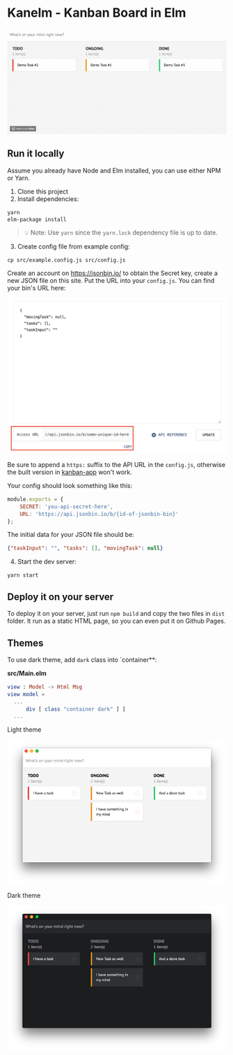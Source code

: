 # Kanelm - Kanban Board in Elm

![](img/screenshot.gif)

## Run it locally

Assume you already have Node and Elm installed, you can use either NPM or Yarn.

1. Clone this project
2. Install dependencies:
  ```
  yarn
  elm-package install
  ```
  > :bulb: Note: Use `yarn` since the `yarn.lock` dependency file is up to date.
3. Create config file from example config:

```
cp src/example.config.js src/config.js
```

Create an account on https://jsonbin.io/ to obtain the Secret key, create a new JSON file on this site. Put the URL into your `config.js`. You can find your bin's URL here:

![](img/jsonbin-url.png)

Be sure to append a `https:` suffix to the API URL in the `config.js`, otherwise the built version in [kanban-app](https://github.com/huytd/kanban-app) won't work.

Your config should look something like this:

```javascript
module.exports = {
    SECRET: 'you-api-secret-here',
    URL: 'https://api.jsonbin.io/b/{id-of-jsonbin-bin}'
};
```

The initial data for your JSON file should be:

```json
{"taskInput": "", "tasks": [], "movingTask": null}
```

4. Start the dev server:
  ```
  yarn start
  ```

## Deploy it on your server

To deploy it on your server, just run `npm build` and copy the two files in `dist` folder. It run as a static HTML page, so you can even put it on Github Pages.

## Themes

To use dark theme, add `dark` class into `container**:

**src/Main.elm**

```elm
view : Model -> Html Msg
view model =
  ...
      div [ class "container dark" ] [
  ...
```

Light theme

![](img/light-theme.png)

Dark theme

![](img/dark-theme.png)
